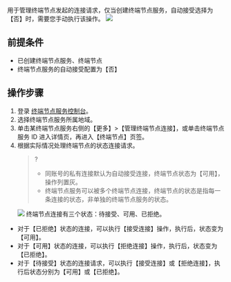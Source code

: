 用于管理终端节点发起的连接请求，仅当创建终端节点服务，自动接受选择为【否】时，需要您手动执行该操作。
![](https://main.qcloudimg.com/raw/1dee65c828332e71f8dd11c476c8ecdb.png)

## 前提条件
+ 已创建终端节点服务、终端节点
+ 终端节点服务的自动接受配置为【否】

## 操作步骤
1. 登录 [终端节点服务控制台](https://console.cloud.tencent.com/vpc/vpcesvc?rid=1)。
2. 选择终端节点服务所属地域。
3. 单击某终端节点服务右侧的【更多】>【管理终端节点连接】，或单击终端节点服务 ID 进入详情页，再进入【终端节点】页签。
4. 根据实际情况处理终端节点的状态连接请求。
    >?
    >+ 同账号的私有连接默认为自动接受连接，终端节点状态为【可用】，操作列置灰。
    >+ 终端节点服务可以被多个终端节点连接，终端节点的状态是指每一条连接的状态，非单独的终端节点服务的状态。
    >
	 ![](https://main.qcloudimg.com/raw/936ee5f6c6c5d7f41c0803cfaa3c0e6d.png)
  终端节点连接有三个状态：待接受、可用、已拒绝。
  + 对于【已拒绝】状态的连接，可以执行【接受连接】操作，执行后，状态变为【可用】。
  + 对于【可用】状态的连接，可以执行【拒绝连接】操作，执行后，状态变为【已拒绝】。
  + 对于【待接受】状态的连接请求，可以执行【接受连接】或【拒绝连接】，执行后状态分别为【可用】或【已拒绝】。


